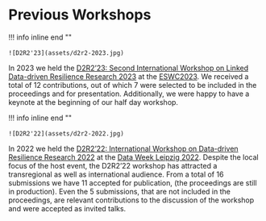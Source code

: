 # Previous Workshops

!!! info inline end ""

    ![D2R2'23](assets/d2r2-2023.jpg)

In 2023 we held the [D2R2’23: Second International Workshop on Linked Data-driven Resilience Research 2023](https://2023.d2r2.aksw.org/) at the [ESWC2023](https://2023.eswc-conferences.org/).
We received a total of 12 contributions, out of which 7 were selected to be included in the proceedings and for presentation. Additionally, we were happy to have a keynote at the beginning of our half day workshop.

!!! info inline end ""

    ![D2R2'22](assets/d2r2-2022.jpg)

In 2022 we held the [D2R2’22: International Workshop on Data-driven Resilience Research 2022](https://2022.dataweek.de/en/d2r2-22/) at the [Data Week Leipzig 2022](https://2022.dataweek.de/en/).
Despite the local focus of the host event, the D2R2’22 workshop has attracted a transregional as well as international audience. From a total of 16 submissions we have 11 accepted for publication, (the proceedings are still in production).
Even the 5 submissions, that are not included in the proceedings, are relevant contributions to the discussion of the workshop and were accepted as invited talks.
